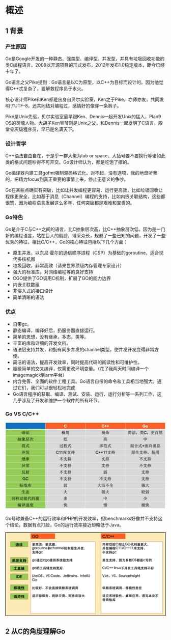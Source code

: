# 概述
## 1 背景

### 产生原因
Go是Google开发的一种静态、强类型、编译型、并发型，并具有垃圾回收功能的类C编程语言。2009以开源项目的形式发布，2012年发布1.0稳定版本，距今已经十年了。

Go语言之父Pike提到：Go语言是以C为原型，以C++为目标而设计的。因为他觉得C++忒复杂了，要解救程序员于水火。

核心设计师Pike和Ken都是出身自贝尔实验室，Ken之于Pike，亦师亦友，共同发明了UTF-8，还共同结对编程过，感情好的像穿一条裤子。

Pike是Unix先驱，贝尔实验室最早跟Ken、Dennis一起开发Unix的猛人，Plan9 OS的灵魂人物。大胡子Ken爷爷则是Unix之父，和Dennis一起发明了C语言，殿堂骨灰级程序员，早已是名满天下。

### 设计哲学

C++语法自由自在，于是乎一群大佬为tab or space、大括号要不要换行等诸如此类的格式问题吵得不可开交。Go设计师认为，都是吃饱了撑的。

Go编译器内建工具gofmt强制源码格式化。对不起，没有选项，我的地盘听我的，把精力focus到真正重要的事情上来，停止无意义的争吵。

Go在某些点确实有突破，比如让并发编程更容易、运行更高效，比如垃圾回收让程序更安全，比如基于消息（Channel）编程的支持，比如内嵌关联结构，这些都很赞，因为编程语言发展这么多年，任何突破都是艰难和宝贵的。
### Go特色

Go是介于C与C++之间的语言，比C抽象层次高，比C++抽象层次低。因为是一门新的编程语言，站在巨人的肩膀，博采众长，规避了一些已知的问题，开发了一些优秀的特征，相比C/C++，Go的核心特征包括以下几个方面：

* 原生并发，以东尼·霍尔的通信顺序进程（CSP）为基础的goroutine，适合现代多核机器
* 垃圾回收，非常高效（请来世界顶级内存管理专家设计）
* 强大的标准库，对网络编程等的良好支持
* CGO提供了GO调用C机制，扩展了GO的能力边界
* 内嵌关联数组
* 非侵入式的接口设计
* 简单清晰的语法


### 优点

* 自带gc。
* 静态编译，编译好后，扔服务器直接运行。
* 简单的思想，没有继承，多态，类等。
* 丰富的库和详细的开发文档。
* 语法层支持并发，和拥有同步并发的channel类型，使并发开发变得非常方便。
* 简洁的语法，提高开发效率，同时提高代码的阅读性和可维护性。
* 超级简单的交叉编译，仅需更改环境变量。（花了我两天时间编译一个imagemagick到arm平台）
* 内含完善、全面的软件工程工具。Go语言自带的命令和工具相当地强大。通过它们，我们可以很轻松地完成
* Go语言程序的获取、编译、测试、安装、运行、运行分析等一系列工作，这几乎涉及了开发和维护一个软件的所有环节。


### Go VS C/C++

![](image/2021-05-20-07-25-25.png)

Go号称兼备C++的运行效率和PHP的开发效率，但benchmarks好像并不支持这个结论，数据有点打脸，Go的运行效率接近却略低于Java。

![](image/2021-05-20-07-40-21.png)



## 2 从C的角度理解Go

